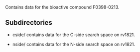 Contains data for the bioactive compound F0398-0213.

## Subdirectories

- cside/ contains data for the C-side search space on rv1821.

- nside/ contains data for the N-side search space on rv1821.

